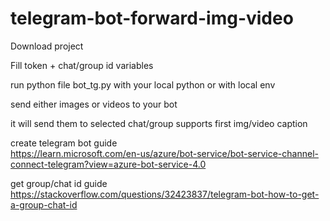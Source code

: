 # telegram-bot-forward-img-video



Download project 

Fill token + chat/group id variables 

run python file bot_tg.py with your local python or with local env

send either images or videos to your bot 

it will send them to selected chat/group
supports first img/video caption





create telegram bot guide<br />
https://learn.microsoft.com/en-us/azure/bot-service/bot-service-channel-connect-telegram?view=azure-bot-service-4.0

get group/chat id guide<br />
https://stackoverflow.com/questions/32423837/telegram-bot-how-to-get-a-group-chat-id
